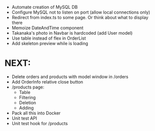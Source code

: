 -   Automate creation of MySQL DB
-   Configure MySQL not to listen on port (allow local connections only)
-   Redirect from index.ts to some page. Or think about what to display there
-   Memoize DateAndTime component
-   Takanaka's photo in Navbar is hardcoded (add User model)
-   Use table instead of flex in OrderList
-   Add skeleton preview while <OrderInfo> is loading

# NEXT:

-   Delete orders and products with model window in /orders
-   Add OrderInfo relative close button
-   /products page:
    -   Table
    -   Filtering
    -   Deletion
    -   Adding
-   Pack all this into Docker
-   Unit test API
-   Unit test hook for /products
